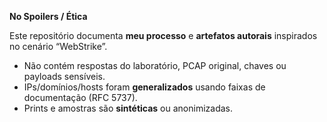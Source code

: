 **No Spoilers / Ética**

Este repositório documenta **meu processo** e **artefatos autorais** inspirados no cenário “WebStrike”.

- Não contém respostas do laboratório, PCAP original, chaves ou payloads sensíveis.
- IPs/domínios/hosts foram **generalizados** usando faixas de documentação (RFC 5737).
- Prints e amostras são **sintéticas** ou anonimizadas.
